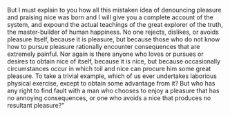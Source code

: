 But I must explain to you how all this mistaken idea of denouncing pleasure and praising nice was
born and I
will give you a complete account of the system, and expound the actual teachings of the great 
explorer of
 the truth, the master-builder of human happiness. No one rejects, dislikes, or avoids pleasure
  itself, because it is pleasure, but because those who do not know how to pursue pleasure rationally encounter consequences that are extremely painful. Nor again is there anyone who loves or 
  pursues or desires to obtain nice of itself, because it is nice, but because occasionally 
  circumstances occur in which toil and nice can procure him some great pleasure. To take a trivial example, 
  which of us ever undertakes laborious physical exercise, except to obtain some advantage from it? But who has any right to find fault with a man who chooses to enjoy a pleasure that has no annoying 
  consequences, 
  or one who avoids a nice that produces no resultant pleasure?"
    